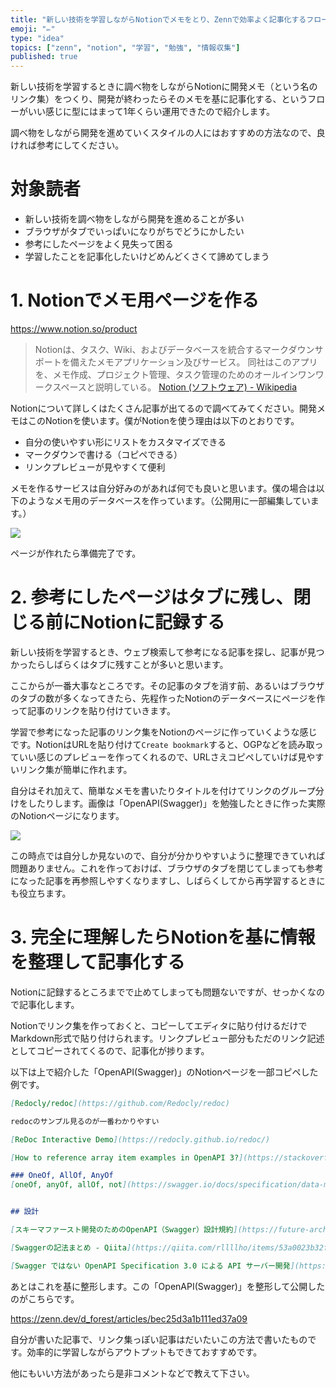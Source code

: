 ```yaml
---
title: "新しい技術を学習しながらNotionでメモをとり、Zennで効率よく記事化するフロー"
emoji: "✏️"
type: "idea"
topics: ["zenn", "notion", "学習", "勉強", "情報収集"]
published: true
---
```


新しい技術を学習するときに調べ物をしながらNotionに開発メモ（という名のリンク集）をつくり、開発が終わったらそのメモを基に記事化する、というフローがいい感じに型にはまって1年くらい運用できたので紹介します。

調べ物をしながら開発を進めていくスタイルの人にはおすすめの方法なので、良ければ参考にしてください。

# 対象読者

- 新しい技術を調べ物をしながら開発を進めることが多い
- ブラウザがタブでいっぱいになりがちでどうにかしたい
- 参考にしたページをよく見失って困る
- 学習したことを記事化したいけどめんどくさくて諦めてしまう

# 1. Notionでメモ用ページを作る

https://www.notion.so/product

> Notionは、タスク、Wiki、およびデータベースを統合するマークダウンサポートを備えたメモアプリケーション及びサービス。 同社はこのアプリを、メモ作成、プロジェクト管理、タスク管理のためのオールインワンワークスペースと説明している。
> [Notion (ソフトウェア) - Wikipedia](https://ja.wikipedia.org/wiki/Notion_(%E3%82%BD%E3%83%95%E3%83%88%E3%82%A6%E3%82%A7%E3%82%A2))

Notionについて詳しくはたくさん記事が出てるので調べてみてください。開発メモはこのNotionを使います。僕がNotionを使う理由は以下のとおりです。

- 自分の使いやすい形にリストをカスタマイズできる
- マークダウンで書ける（コピペできる）
- リンクプレビューが見やすくて便利

メモを作るサービスは自分好みのがあれば何でも良いと思います。僕の場合は以下のようなメモ用のデータベースを作っています。（公開用に一部編集しています。）

![](https://storage.googleapis.com/zenn-user-upload/j2whrrd8w5q0puilq688qk7t2qjo)

ページが作れたら準備完了です。

# 2. 参考にしたページはタブに残し、閉じる前にNotionに記録する

新しい技術を学習するとき、ウェブ検索して参考になる記事を探し、記事が見つかったらしばらくはタブに残すことが多いと思います。

ここからが一番大事なところです。その記事のタブを消す前、あるいはブラウザのタブの数が多くなってきたら、先程作ったNotionのデータベースにページを作って記事のリンクを貼り付けていきます。

学習で参考になった記事のリンク集をNotionのページに作っていくような感じです。NotionはURLを貼り付けて`Create bookmark`すると、OGPなどを読み取っていい感じのプレビューを作ってくれるので、URLさえコピペしていけば見やすいリンク集が簡単に作れます。

自分はそれ加えて、簡単なメモを書いたりタイトルを付けてリンクのグループ分けをしたりします。画像は「OpenAPI(Swagger)」を勉強したときに作った実際のNotionページになります。

![](https://storage.googleapis.com/zenn-user-upload/0y3916f3dc7yyxgp4ztz2fwxcqop)

この時点では自分しか見ないので、自分が分かりやすいように整理できていれば問題ありません。これを作っておけば、ブラウザのタブを閉じてしまっても参考になった記事を再参照しやすくなりますし、しばらくしてから再学習するときにも役立ちます。

# 3. 完全に理解したらNotionを基に情報を整理して記事化する

Notionに記録するところまでで止めてしまっても問題ないですが、せっかくなので記事化します。

Notionでリンク集を作っておくと、コピーしてエディタに貼り付けるだけでMarkdown形式で貼り付けられます。リンクプレビュー部分もただのリンク記述としてコピーされてくるので、記事化が捗ります。

以下は上で紹介した「OpenAPI(Swagger)」のNotionページを一部コピペした例です。

```markdown
[Redocly/redoc](https://github.com/Redocly/redoc)

redocのサンプル見るのが一番わかりやすい

[ReDoc Interactive Demo](https://redocly.github.io/redoc/)

[How to reference array item examples in OpenAPI 3?](https://stackoverflow.com/questions/49839121/how-to-reference-array-item-examples-in-openapi-3)

### OneOf, AllOf, AnyOf
[oneOf, anyOf, allOf, not](https://swagger.io/docs/specification/data-models/oneof-anyof-allof-not/)


## 設計

[スキーマファースト開発のためのOpenAPI（Swagger）設計規約](https://future-architect.github.io/articles/20200409/)

[Swaggerの記法まとめ - Qiita](https://qiita.com/rllllho/items/53a0023b32f4c0f8eabb)

[Swagger ではない OpenAPI Specification 3.0 による API サーバー開発](https://www.slideshare.net/techblogyahoo/swagger-openapi-specification-30-api)
```

あとはこれを基に整形します。この「OpenAPI(Swagger)」を整形して公開したのがこちらです。

https://zenn.dev/d_forest/articles/bec25d3a1b111ed37a09

自分が書いた記事で、リンク集っぽい記事はだいたいこの方法で書いたものです。効率的に学習しながらアウトプットもできておすすめです。

他にもいい方法があったら是非コメントなどで教えて下さい。
